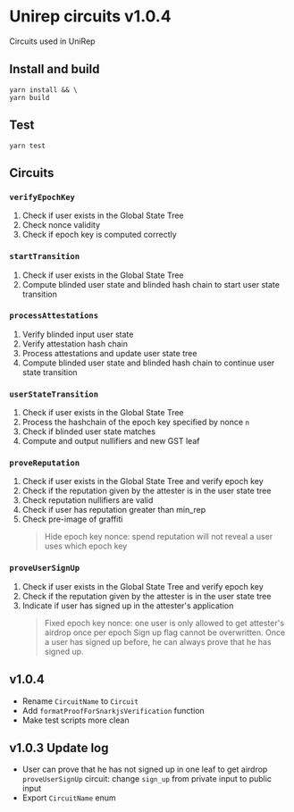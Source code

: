 # Unirep circuits v1.0.4

Circuits used in UniRep

## Install and build

```shell
yarn install && \
yarn build
```

## Test

```shell
yarn test
```

## Circuits

### `verifyEpochKey`

1. Check if user exists in the Global State Tree
2. Check nonce validity
3. Check if epoch key is computed correctly

### `startTransition`

1. Check if user exists in the Global State Tree
2. Compute blinded user state and blinded hash chain to start user state transition

### `processAttestations`

1. Verify blinded input user state
2. Verify attestation hash chain
3. Process attestations and update user state tree
4. Compute blinded user state and blinded hash chain to continue user state transition

### `userStateTransition`

1. Check if user exists in the Global State Tree
2. Process the hashchain of the epoch key specified by nonce `n`
3. Check if blinded user state matches
4. Compute and output nullifiers and new GST leaf

### `proveReputation`

1. Check if user exists in the Global State Tree and verify epoch key
2. Check if the reputation given by the attester is in the user state tree
3. Check reputation nullifiers are valid
4. Check if user has reputation greater than min_rep
5. Check pre-image of graffiti
    > Hide epoch key nonce: spend reputation will not reveal a user uses which epoch key

### `proveUserSignUp`

1. Check if user exists in the Global State Tree and verify epoch key
2. Check if the reputation given by the attester is in the user state tree
3. Indicate if user has signed up in the attester's application
    > Fixed epoch key nonce: one user is only allowed to get attester's airdrop once per epoch
    > Sign up flag cannot be overwritten. Once a user has signed up before, he can always prove that he has signed up.

## v1.0.4

-   Rename `CircuitName` to `Circuit`
-   Add `formatProofForSnarkjsVerification` function
-   Make test scripts more clean

## v1.0.3 Update log

-   User can prove that he has not signed up in one leaf to get airdrop
    `proveUserSignUp` circuit: change `sign_up` from private input to public input
-   Export `CircuitName` enum
